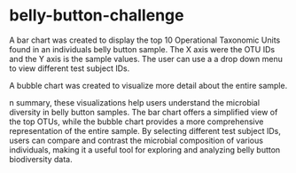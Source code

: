 # belly-button-challenge
A bar chart was created to display the top 10 Operational Taxonomic Units found in an individuals belly button sample. The X axis were the OTU IDs and the Y axis is the sample values. 
The user can use a a drop down menu to view different test subject IDs.

A bubble chart was created to visualize more detail about the entire sample. 

n summary, these visualizations help users understand the microbial diversity in belly button samples. The bar chart offers a simplified view of the top OTUs, while the bubble chart provides a more comprehensive representation of the entire sample. By selecting different test subject IDs, users can compare and contrast the microbial composition of various individuals, making it a useful tool for exploring and analyzing belly button biodiversity data.
